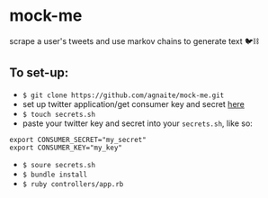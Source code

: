 # mock-me
scrape a user's tweets and use markov chains to generate text 🐦⛓

## To set-up:
- `$ git clone https://github.com/agnaite/mock-me.git`
- set up twitter application/get consumer key and secret [here](https://apps.twitter.com)
- `$ touch secrets.sh`
- paste your twitter key and secret into your `secrets.sh`, like so:
```
export CONSUMER_SECRET="my_secret"
export CONSUMER_KEY="my_key"
```
- `$ soure secrets.sh`
- `$ bundle install`
- `$ ruby controllers/app.rb`
